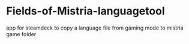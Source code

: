 # Fields-of-Mistria-languagetool
app for steamdeck to copy a language file from gaming mode to mistria game folder
